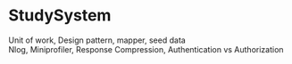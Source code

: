 # StudySystem
<span>Unit of work, Design pattern, mapper, seed data</span><br/>
<span>Nlog, Miniprofiler, Response Compression, Authentication vs Authorization</span>
